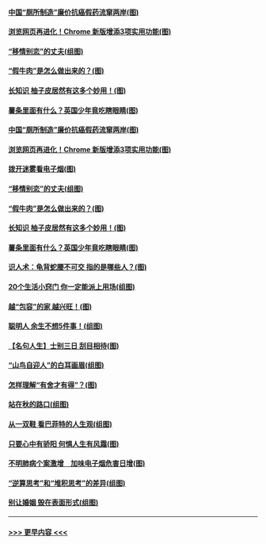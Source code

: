 #### [中国“厕所制造”廉价抗癌假药流窜两岸(图)](../pages/p8/907723.md?t=09180944) 
#### [浏览网页再进化！Chrome 新版增添3项实用功能(图)](../pages/p8/907714.md?t=09180944) 
#### [“移情别恋”的丈夫(组图)](../pages/p8/907644.md?t=09180944) 
#### [“假牛肉”是怎么做出来的？(图)](../pages/p8/907668.md?t=09180944) 
#### [长知识 柚子皮居然有这多个妙用！(图)](../pages/p8/907425.md?t=09180944) 
#### [薯条里面有什么？英国少年竟吃瞎眼睛(图)](../pages/p8/907381.md?t=09180944) 
#### [中国“厕所制造”廉价抗癌假药流窜两岸(图)](../pages/p8/907723.md?t=09180944) 
#### [浏览网页再进化！Chrome 新版增添3项实用功能(图)](../pages/p8/907714.md?t=09180944) 
#### [拨开迷雾看电子烟(图)](../pages/p8/907427.md?t=09180944) 
#### [“移情别恋”的丈夫(组图)](../pages/p8/907644.md?t=09180944) 
#### [“假牛肉”是怎么做出来的？(图)](../pages/p8/907668.md?t=09180944) 
#### [长知识 柚子皮居然有这多个妙用！(图)](../pages/p8/907425.md?t=09180944) 
#### [薯条里面有什么？英国少年竟吃瞎眼睛(图)](../pages/p8/907381.md?t=09180944) 
#### [识人术：龟背蛇腰不可交 指的是哪些人？(图)](../pages/p8/907503.md?t=09180944) 
#### [20个生活小窍门 你一定能派上用场(组图)](../pages/p8/907510.md?t=09180944) 
#### [越“包容”的家 越兴旺！(图)](../pages/p8/907328.md?t=09180944) 
#### [聪明人 余生不想5件事！(组图)](../pages/p8/907364.md?t=09180944) 
#### [【名句人生】士别三日 刮目相待(图)](../pages/p8/906988.md?t=09180944) 
#### [“山鸟自迎人”的白耳画眉(组图)](../pages/p8/907332.md?t=09180944) 
#### [怎样理解“有舍才有得”？(图)](../pages/p8/906872.md?t=09180944) 
#### [站在秋的路口(组图)](../pages/p8/906914.md?t=09180944) 
#### [从一双鞋 看巴菲特的人生观(组图)](../pages/p8/907311.md?t=09180944) 
#### [只要心中有骄阳 何惧人生有风霜(图)](../pages/p8/907320.md?t=09180944) 
#### [不明肺病个案激增　加味电子烟危害日增(图)](../pages/p8/907307.md?t=09180944) 
#### [“逆算思考”和“堆积思考”的差异(组图)](../pages/p8/907229.md?t=09180944) 
#### [别让婚姻 毁在表面形式(组图)](../pages/p8/907118.md?t=09180944) 

----
#### [ >>> 更早内容 <<< ](../indexes/p8-earlier.md)
